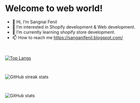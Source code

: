<div>
<h1>Welcome to web world!</h1>  
</div>

- 👋 Hi, I’m Sangnai Fenil
- 👀 I’m interested in Shopify development & Web development.
- 🌱 I’m currently learning shopify store development.
- 📫 How to reach me https://sanganifenil.blogspot.com/
<br>

[![Top Langs](https://github-readme-stats.vercel.app/api/top-langs/?username=Sanganifenil)](https://github.com/anuraghazra/github-readme-stats)

<br>

![GitHub streak stats](https://github-readme-streak-stats.herokuapp.com/?user=Sanganifenil)  

<br>

![GitHub stats](https://github-readme-stats.vercel.app/api?username=Sanganifenil&show_icons=true)  

<!-- ![GitHub Activity Graph](https://activity-graph.herokuapp.com/graph?username=Sanganifenil)   -->

  

<!-- - 💞️ I’m looking to collaborate on ... -->
<!---
SangnaiFenil/SangnaiFenil is a ✨ special ✨ repository because its `README.md` (this file) appears on your GitHub profile.
You can click the Preview link to take a look at your changes.
--->

